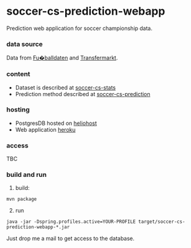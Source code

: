 # soccer-cs-prediction-webapp
Prediction web application for soccer championship data.

### data source
Data from [Fu�balldaten](http://www.fussballdaten.de) and [Transfermarkt](http://www.transfermarkt.co.uk).

### content
* Dataset is described at [soccer-cs-stats](https://github.com/teeschke/soccer-cs-stats)
* Prediction method described at [soccer-cs-prediction](https://github.com/teeschke/soccer-cs-prediction)

### hosting
* PostgresDB hosted on [heliohost](http://heliohost.org/)
* Web application [heroku](http://heroku.com/)

### access
TBC

### build and run
1. build:
```
mvn package
```

2. run
```
java -jar -Dspring.profiles.active=YOUR-PROFILE target/soccer-cs-prediction-webapp-*.jar
```

Just drop me a mail to get access to the database.